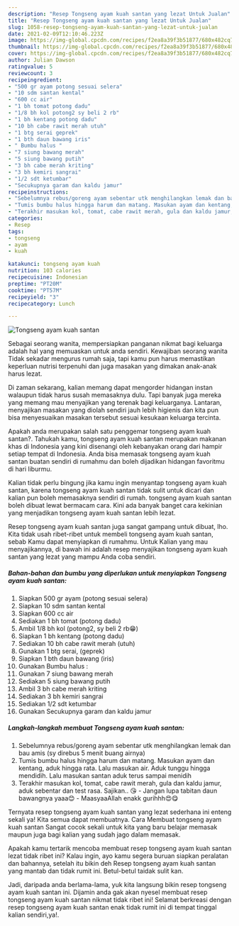 ```yaml
---
description: "Resep Tongseng ayam kuah santan yang lezat Untuk Jualan"
title: "Resep Tongseng ayam kuah santan yang lezat Untuk Jualan"
slug: 1058-resep-tongseng-ayam-kuah-santan-yang-lezat-untuk-jualan
date: 2021-02-09T12:10:46.223Z
image: https://img-global.cpcdn.com/recipes/f2ea8a39f3b51877/680x482cq70/tongseng-ayam-kuah-santan-foto-resep-utama.jpg
thumbnail: https://img-global.cpcdn.com/recipes/f2ea8a39f3b51877/680x482cq70/tongseng-ayam-kuah-santan-foto-resep-utama.jpg
cover: https://img-global.cpcdn.com/recipes/f2ea8a39f3b51877/680x482cq70/tongseng-ayam-kuah-santan-foto-resep-utama.jpg
author: Julian Dawson
ratingvalue: 5
reviewcount: 3
recipeingredient:
- "500 gr ayam potong sesuai selera"
- "10 sdm santan kental"
- "600 cc air"
- "1 bh tomat potong dadu"
- "1/8 bh kol potong2 sy beli 2 rb"
- "1 bh kentang potong dadu"
- "10 bh cabe rawit merah utuh"
- "1 btg serai geprek"
- "1 bth daun bawang iris"
- " Bumbu halus "
- "7 siung bawang merah"
- "5 siung bawang putih"
- "3 bh cabe merah kriting"
- "3 bh kemiri sangrai"
- "1/2 sdt ketumbar"
- "Secukupnya garam dan kaldu jamur"
recipeinstructions:
- "Sebelumnya rebus/goreng ayam sebentar utk menghilangkan lemak dan bau amis (sy direbus 5 menit buang airnya)"
- "Tumis bumbu halus hingga harum dan matang. Masukan ayam dan kentang, aduk hingga rata. Lalu masukan air. Aduk tunggu hingga mendidih. Lalu masukan santan aduk terus sampai menidih"
- "Terakhir masukan kol, tomat, cabe rawit merah, gula dan kaldu jamur, aduk sebentar dan test rasa. Sajikan.. 😘 Jangan lupa tabitan daun bawangnya yaaa😊 MaasyaaAllah enakk gurihhh😍😋"
categories:
- Resep
tags:
- tongseng
- ayam
- kuah

katakunci: tongseng ayam kuah 
nutrition: 103 calories
recipecuisine: Indonesian
preptime: "PT20M"
cooktime: "PT57M"
recipeyield: "3"
recipecategory: Lunch

---
```



![Tongseng ayam kuah santan](https://img-global.cpcdn.com/recipes/f2ea8a39f3b51877/680x482cq70/tongseng-ayam-kuah-santan-foto-resep-utama.jpg)

Sebagai seorang wanita, mempersiapkan panganan nikmat bagi keluarga adalah hal yang memuaskan untuk anda sendiri. Kewajiban seorang  wanita Tidak sekadar mengurus rumah saja, tapi kamu pun harus memastikan keperluan nutrisi terpenuhi dan juga masakan yang dimakan anak-anak harus lezat.

Di zaman  sekarang, kalian memang dapat mengorder hidangan instan walaupun tidak harus susah memasaknya dulu. Tapi banyak juga mereka yang memang mau menyajikan yang terenak bagi keluarganya. Lantaran, menyajikan masakan yang diolah sendiri jauh lebih higienis dan kita pun bisa menyesuaikan masakan tersebut sesuai kesukaan keluarga tercinta. 



Apakah anda merupakan salah satu penggemar tongseng ayam kuah santan?. Tahukah kamu, tongseng ayam kuah santan merupakan makanan khas di Indonesia yang kini disenangi oleh kebanyakan orang dari hampir setiap tempat di Indonesia. Anda bisa memasak tongseng ayam kuah santan buatan sendiri di rumahmu dan boleh dijadikan hidangan favoritmu di hari liburmu.

Kalian tidak perlu bingung jika kamu ingin menyantap tongseng ayam kuah santan, karena tongseng ayam kuah santan tidak sulit untuk dicari dan kalian pun boleh memasaknya sendiri di rumah. tongseng ayam kuah santan boleh dibuat lewat bermacam cara. Kini ada banyak banget cara kekinian yang menjadikan tongseng ayam kuah santan lebih lezat.

Resep tongseng ayam kuah santan juga sangat gampang untuk dibuat, lho. Kita tidak usah ribet-ribet untuk membeli tongseng ayam kuah santan, sebab Kamu dapat menyiapkan di rumahmu. Untuk Kalian yang mau menyajikannya, di bawah ini adalah resep menyajikan tongseng ayam kuah santan yang lezat yang mampu Anda coba sendiri.

<!--inarticleads1-->

##### Bahan-bahan dan bumbu yang diperlukan untuk menyiapkan Tongseng ayam kuah santan:

1. Siapkan 500 gr ayam (potong sesuai selera)
1. Siapkan 10 sdm santan kental
1. Siapkan 600 cc air
1. Sediakan 1 bh tomat (potong dadu)
1. Ambil 1/8 bh kol (potong2, sy beli 2 rb😁)
1. Siapkan 1 bh kentang (potong dadu)
1. Sediakan 10 bh cabe rawit merah (utuh)
1. Gunakan 1 btg serai, (geprek)
1. Siapkan 1 bth daun bawang (iris)
1. Gunakan  Bumbu halus :
1. Gunakan 7 siung bawang merah
1. Sediakan 5 siung bawang putih
1. Ambil 3 bh cabe merah kriting
1. Sediakan 3 bh kemiri sangrai
1. Sediakan 1/2 sdt ketumbar
1. Gunakan Secukupnya garam dan kaldu jamur




<!--inarticleads2-->

##### Langkah-langkah membuat Tongseng ayam kuah santan:

1. Sebelumnya rebus/goreng ayam sebentar utk menghilangkan lemak dan bau amis (sy direbus 5 menit buang airnya)
1. Tumis bumbu halus hingga harum dan matang. Masukan ayam dan kentang, aduk hingga rata. Lalu masukan air. Aduk tunggu hingga mendidih. Lalu masukan santan aduk terus sampai menidih
1. Terakhir masukan kol, tomat, cabe rawit merah, gula dan kaldu jamur, aduk sebentar dan test rasa. Sajikan.. 😘 - Jangan lupa tabitan daun bawangnya yaaa😊 - MaasyaaAllah enakk gurihhh😍😋




Ternyata resep tongseng ayam kuah santan yang lezat sederhana ini enteng sekali ya! Kita semua dapat membuatnya. Cara Membuat tongseng ayam kuah santan Sangat cocok sekali untuk kita yang baru belajar memasak maupun juga bagi kalian yang sudah jago dalam memasak.

Apakah kamu tertarik mencoba membuat resep tongseng ayam kuah santan lezat tidak ribet ini? Kalau ingin, ayo kamu segera buruan siapkan peralatan dan bahannya, setelah itu bikin deh Resep tongseng ayam kuah santan yang mantab dan tidak rumit ini. Betul-betul taidak sulit kan. 

Jadi, daripada anda berlama-lama, yuk kita langsung bikin resep tongseng ayam kuah santan ini. Dijamin anda gak akan nyesel membuat resep tongseng ayam kuah santan nikmat tidak ribet ini! Selamat berkreasi dengan resep tongseng ayam kuah santan enak tidak rumit ini di tempat tinggal kalian sendiri,ya!.

